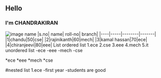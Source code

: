 <h2>Hello</h2>
<h3>I'm CHANDRAKIRAN</h3>

![image name](https://images.unsplash.com/photo-1599135343721-6c8d4c1b8b58?ixlib=rb-1.2.1&ixid=MnwxMjA3fDB8MHxleHBsb3JlLWZlZWR8Mnx8fGVufDB8fHx8&auto=format&fit=crop&w=500&q=60)
|s.no| name| roll-no| branch|
|----|-----|--------|-------|
|1|chandu|50|cse|
|2|rajinikanth|60|mech|
|3|kamal hassan|70|ece|
|4|chiranjeevi|80|eee|
List
ordered list
1.ece
2.cse
3.eee
4.mech
5.it
unordered list
-ece
-eee
-mech
-cse

*ece
*eee
*mech
*cse

#nested list
1.ece
  -first year
  -students are good
```python code
